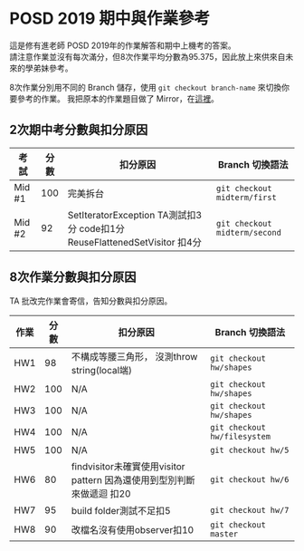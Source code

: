# POSD 2019 期中與作業參考

這是修有進老師 POSD 2019年的作業解答和期中上機考的答案。\
請注意作業並沒有每次滿分，但8次作業平均分數為95.375，因此放上來供來自未來的學弟妹參考。

8次作業分別用不同的 Branch 儲存，使用 `git checkout branch-name` 來切換你要參考的作業。
我把原本的作業題目做了 Mirror，在[這裡](https://github.com/LYTzeng/POSD2019f_Assignment)。

## 2次期中考分數與扣分原因

| 考試   | 分數 | 扣分原因                                                                  | Branch 切換語法               |
| ------ | ---- | ------------------------------------------------------------------------- | ----------------------------- |
| Mid #1 | 100  | 完美拆台                                                                  | `git checkout midterm/first`  |
| Mid #2 | 92   | SetIteratorException TA測試扣3分 code扣1分 ReuseFlattenedSetVisitor 扣4分 | `git checkout midterm/second` |

## 8次作業分數與扣分原因
TA 批改完作業會寄信，告知分數與扣分原因。

| 作業 | 分數 | 扣分原因                                                               | Branch 切換語法              |
| ---- | ---- | ---------------------------------------------------------------------- | ---------------------------- |
| HW1  | 98   | 不構成等腰三角形， 沒測throw string(local端)                           | `git checkout hw/shapes`     |
| HW2  | 100  | N/A                                                                    | `git checkout hw/shapes`     |
| HW3  | 100  | N/A                                                                    | `git checkout hw/shapes`     |
| HW4  | 100  | N/A                                                                    | `git checkout hw/filesystem` |
| HW5  | 100  | N/A                                                                    | `git checkout hw/5`          |
| HW6  | 80   | findvisitor未確實使用visitor pattern 因為還使用到型別判斷來做遞迴 扣20 | `git checkout hw/6`          |
| HW7  | 95   | build folder測試不足扣5                                                | `git checkout hw/7`          |
| HW8  | 90   | 改檔名沒有使用observer扣10                                             | `git checkout master`        |
